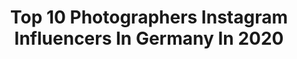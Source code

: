 ---
title: Top 10 Photographers Instagram Influencers In Germany In 2020
description: >-
  Find top photographers Instagram influencers in Germany in 2020. Most popular hashtags: #berlin #thankful #corona #realismag.
platform: Instagram
profiles:
  - username: "john.loc"
    fullname: >-
      
    location: "Germany"
    followers: 21595
    engagement: 1199
    commentsToLikes: 0.008005
    id: ck5pzvyxi30mo0i11f57rcw7q
    verified: false
    hashtags: "#tbt"
  - username: "stephantischmann_fotografie"
    fullname: >-
      STEPHAN TISCHMANN FOTOGRAFIE
    location: "Germany"
    followers: 3653
    engagement: 1344
    commentsToLikes: 0.027152
    id: ck134as63viyv0i19slcztm9w
    verified: false
    hashtags: "#berlin, #xmas, #positivevibes, #portrait"
  - username: "timo_maczollek"
    fullname: >-
      Photographer
    location: "Germany"
    followers: 22308
    engagement: 239
    commentsToLikes: 0.037388
    id: ck5zzbpzrbg420i14v8re6drs
    verified: false
    hashtags: "#fitgirl, #bestoftheday, #outfits, #pretty"
  - username: "marcofischerstudio"
    fullname: >-
      Marco Fischer
    location: "Germany"
    followers: 5464
    engagement: 481
    commentsToLikes: 0.018173
    id: ck6twajf5qwrn0j71tgjwruqr
    verified: false
    hashtags: "#35mm, #roadtrip, #4blocks, #movie"
  - username: "bort.tv"
    fullname: >-
      Photographer
    location: "Germany"
    followers: 6203
    engagement: 651
    commentsToLikes: 0.021625
    id: ck0u8mo0d7sya0i19uug03b8l
    verified: false
    hashtags: "#apertivotime, #portraitunit, #analogue, #globetrotting"
  - username: "alexas_bellevie"
    fullname: >-
      Alexa | Düsseldorf | Blogger
    location: "Germany"
    followers: 9917
    engagement: 1488
    commentsToLikes: 0.091376
    id: ck6uhe9t88m1m0j71r5koa5wc
    verified: false
    hashtags: "#rainyfridaay, #igersgermany, #positivemindd, #ootdfashionlook"
  - username: "michelle_ssss"
    fullname: >-
      IᑎᔕᑭO | BᒪOGGEᖇ | ᒪIᖴEᔕTYᒪE
    location: "Germany"
    followers: 2453
    engagement: 5564
    commentsToLikes: 0.123160
    id: ck9hazbdgepb40j789rrequsj
    verified: false
    hashtags: "#stayhomemoonday, #flatlay, #liketimemonda, #frid"
  - username: "get_shot_fotografie"
    fullname: >-
      get-shot.de | katja & rob
    location: "Germany"
    followers: 6292
    engagement: 3171
    commentsToLikes: 0.117222
    id: ckap9e0qwsa2a0i78jf9258us
    verified: false
    hashtags: "#fujishooters, #leicaportrait, #belovedstories, #coronatime"
  - username: "klefischschikowski"
    fullname: >-
      Klefisch Schikowski Fotografie
    location: "Germany"
    followers: 6651
    engagement: 1633
    commentsToLikes: 0.152215
    id: ck6tsqsd66b0p0j71d3a79nwz
    verified: false
    hashtags: "#comfyportraits, #portraitfeed, #bnwportrait, #ftmedd"
  - username: "samuelyonireceivaa"
    fullname: >-
      Samuel Yoni Receiva Amarthani
    location: "Germany"
    followers: 11034
    engagement: 2525
    commentsToLikes: 0.069980
    id: ck5hq9woksr7v0i11b8rvfq1l
    verified: false
    hashtags: "#murcheigen, #jadidirisendiri, #adobepremiereindonesia, #adobe"
---